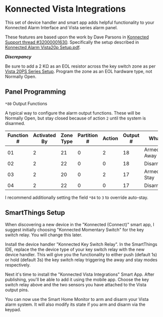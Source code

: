 # Konnected Vista Integrations

This set of device handler and smart app adds helpful functionality to your Konnected Alarm Interface and Vista series alarm panel.

These features are based upon the work by Dave Parsons in [Konnected Support thread #32000001630](https://help.konnected.io/support/discussions/topics/32000001630). 
Specifically the setup described in [Konnected Alarm Vista20p Setup.pdf](https://help.konnected.io/helpdesk/attachments/32004430083).

_**Discrepancy**_

Be sure to add a 2 KΩ as an EOL resistor across the key switch zone as per [Vista 20PS Series Setup](https://www.manualslib.com/manual/847525/Ademco-Vista-20ps-Series.html?page=16). Program the zone as an EOL hardware type, not Normally Open.

## Panel Programming

`*80` Output Functions

A typical way to configure the alarm output functions. These will be Normally Open, but stay closed because of action `2` until the system is disarmed.

| Function # | Activated By | Zone Type | Partition # | Action | Output # | What |
| ---------- | ------------ | --------- | ----------- | ------ | -------- | ---- |
| 01 | 2 | 21 | 0 | 2 | 18 | Armed Away |
| 02 | 2 | 22 | 0 | 0 | 18 | Disarmed |
| 03 | 2 | 20 | 0 | 2 | 17 | Armed Stay |
| 04 | 2 | 22 | 0 | 0 | 17 | Disarmed |

I recommend additionally setting the field `*84` to `3` to override auto-stay.

## SmartThings Setup

When discovering a new device in the "Konnected (Connect)" smart app, I suggest initially choosing "Konnected Momentary Switch" for the key switch relay. You will change this later. 

Install the device handler "Konnected Key Switch Relay". In the SmartThings IDE, replace the the device type of your key switch relay with the new device handler. This will give you the functionality to either push (default 1s) or hold (default 3s) the key switch relay triggering the away and stay modes respectively.

Next it's time to install the "Konnected Vista Integrations" Smart App. After publishing, you'll be able to add it using the mobile app. Choose the key switch relay above and the two sensors you have attached to the Vista output pins.

You can now use the Smart Home Monitor to arm and disarm your Vista alarm system. It will also modify its state if you arm and disarm via the keypad.
